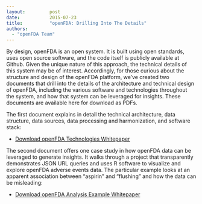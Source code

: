 ```yaml
---
layout:         post
date:           2015-07-23
title:          "openFDA: Drilling Into The Details"
authors:
  - "openFDA Team"
---
```


By design, openFDA is an open system. It is built using open standards, uses open source software, and the code itself is publicly available at Github. Given the unique nature of this approach, the technical details of this system may be of interest. Accordingly, for those curious about the structure and design of the openFDA platform, we’ve created two documents that drill into the details of the architecture and technical design of openFDA, including the various software and technologies throughout the system, and how that system can be leveraged for insights. These documents are available here for download as PDFs.

The first document explains in detail the technical architecture, data structure, data sources, data processing and harmonization, and software stack:

  * <a href="/static/docs/openFDA-technologies.pdf">Download openFDA Technologies Whitepaper</a>

The second document offers one case study in how openFDA data can be leveraged to generate insights.  It walks through a project that transparently demonstrates JSON URL queries and uses R software to visualize and explore openFDA adverse events data.  The particular example looks at an apparent association between “aspirin” and “flushing” and how the data can be misleading:

  * <a href="/static/docs/openFDA-analysis-example.pdf">Download openFDA Analysis Example Whitepaper</a>

<br/>